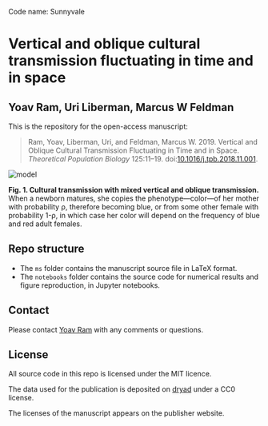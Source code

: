 Code name: Sunnyvale
# Vertical and oblique cultural transmission fluctuating in time and in space
## Yoav Ram, Uri Liberman, Marcus W Feldman

This is the repository for the open-access manuscript:

> Ram, Yoav, Liberman, Uri, and Feldman, Marcus W. 2019. Vertical and Oblique Cultural Transmission Fluctuating in Time and in Space. _Theoretical Population Biology_ 125:11–19. doi:[10.1016/j.tpb.2018.11.001](https://doi.org/10.1016/j.tpb.2018.11.001).

![model](https://ars.els-cdn.com/content/image/1-s2.0-S0040580918301333-gr1.jpg)

**Fig. 1. Cultural transmission with mixed vertical and oblique transmission.** When a newborn matures, 
she copies the phenotype—color—of her mother with probability ρ, therefore becoming blue, 
or from some other female with probability 1-ρ, 
in which case her color will depend on the frequency of blue and red adult females.

## Repo structure

- The `ms` folder contains the manuscript source file in LaTeX format.
- The `notebooks` folder contains the source code for numerical results and figure reproduction, in Jupyter notebooks.

## Contact

Please contact [Yoav Ram](mailto:yoav@yoavram.com) with any comments or questions.

## License

All source code in this repo is licensed under the MIT licence.

The data used for the publication is deposited on [dryad](http://dx.doi.org/10.5061/dryad.xxxx) under a CC0 license.

The licenses of the manuscript appears on the publisher website.
